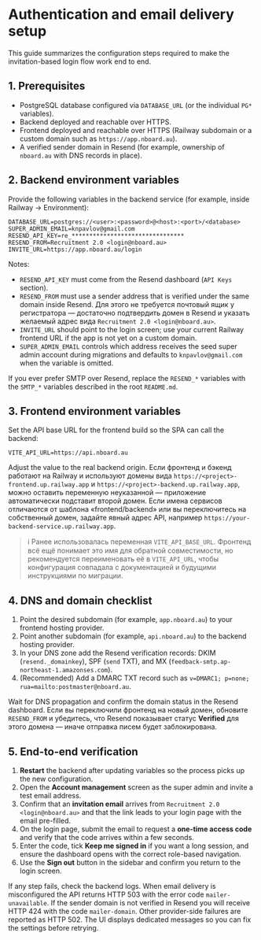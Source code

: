 # Authentication and email delivery setup

This guide summarizes the configuration steps required to make the invitation-based login flow work end to end.

## 1. Prerequisites

- PostgreSQL database configured via `DATABASE_URL` (or the individual `PG*` variables).
- Backend deployed and reachable over HTTPS.
- Frontend deployed and reachable over HTTPS (Railway subdomain or a custom domain such as `https://app.nboard.au`).
- A verified sender domain in Resend (for example, ownership of `nboard.au` with DNS records in place).

## 2. Backend environment variables

Provide the following variables in the backend service (for example, inside Railway → Environment):

```dotenv
DATABASE_URL=postgres://<user>:<password>@<host>:<port>/<database>
SUPER_ADMIN_EMAIL=knpavlov@gmail.com
RESEND_API_KEY=re_********************************
RESEND_FROM=Recruitment 2.0 <login@nboard.au>
INVITE_URL=https://app.nboard.au/login
```

Notes:

- `RESEND_API_KEY` must come from the Resend dashboard (`API Keys` section).
- `RESEND_FROM` must use a sender address that is verified under the same domain inside Resend. Для этого не требуется почтовый ящик у регистратора — достаточно подтвердить домен в Resend и указать желаемый адрес вида `Recruitment 2.0 <login@nboard.au>`.
- `INVITE_URL` should point to the login screen; use your current Railway frontend URL if the app is not yet on a custom domain.
- `SUPER_ADMIN_EMAIL` controls which address receives the seed super admin account during migrations and defaults to `knpavlov@gmail.com` when the variable is omitted.

If you ever prefer SMTP over Resend, replace the `RESEND_*` variables with the `SMTP_*` variables described in the root `README.md`.

## 3. Frontend environment variables

Set the API base URL for the frontend build so the SPA can call the backend:

```dotenv
VITE_API_URL=https://api.nboard.au
```

Adjust the value to the real backend origin. Если фронтенд и бэкенд работают на Railway и используют домены вида
`https://<project>-frontend.up.railway.app` и `https://<project>-backend.up.railway.app`, можно оставить переменную
неуказанной — приложение автоматически подставит второй домен. Если имена сервисов отличаются от шаблона
«frontend/backend» или вы переключитесь на собственный домен, задайте явный адрес API, например
`https://your-backend-service.up.railway.app`.

> ℹ️ Ранее использовалась переменная `VITE_API_BASE_URL`. Фронтенд всё ещё понимает это имя для обратной совместимости, но рекомендуется переименовать её в `VITE_API_URL`, чтобы конфигурация совпадала с документацией и будущими инструкциями по миграции.

## 4. DNS and domain checklist

1. Point the desired subdomain (for example, `app.nboard.au`) to your frontend hosting provider.
2. Point another subdomain (for example, `api.nboard.au`) to the backend hosting provider.
3. In your DNS zone add the Resend verification records: DKIM (`resend._domainkey`), SPF (`send` TXT), and MX (`feedback-smtp.ap-northeast-1.amazonses.com`).
4. (Recommended) Add a DMARC TXT record such as `v=DMARC1; p=none; rua=mailto:postmaster@nboard.au`.

Wait for DNS propagation and confirm the domain status in the Resend dashboard. Если вы переключили фронтенд на новый домен,
обновите `RESEND_FROM` и убедитесь, что Resend показывает статус **Verified** для этого домена — иначе отправка писем будет
заблокирована.

## 5. End-to-end verification

1. **Restart** the backend after updating variables so the process picks up the new configuration.
2. Open the **Account management** screen as the super admin and invite a test email address.
3. Confirm that an **invitation email** arrives from `Recruitment 2.0 <login@nboard.au>` and that the link leads to your login page with the email pre-filled.
4. On the login page, submit the email to request a **one-time access code** and verify that the code arrives within a few seconds.
5. Enter the code, tick **Keep me signed in** if you want a long session, and ensure the dashboard opens with the correct role-based navigation.
6. Use the **Sign out** button in the sidebar and confirm you return to the login screen.

If any step fails, check the backend logs. When email delivery is misconfigured the API returns HTTP 503 with the error code `mailer-unavailable`. If the sender domain is not verified in Resend you will receive HTTP 424 with the code `mailer-domain`. Other provider-side failures are reported as HTTP 502. The UI displays dedicated messages so you can fix the settings before retrying.
